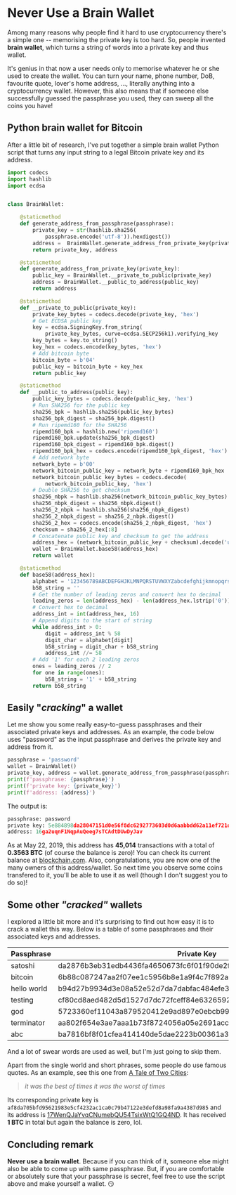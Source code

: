 # Never Use a Brain Wallet

Among many reasons why people find it hard to use cryptocurrency there's a simple one -- memorising the private key is too hard. So, people invented **brain wallet**, which turns a string of words into a private key and thus wallet. 

It's genius in that now a user needs only to memorise whatever he or she used to create the wallet. You can turn your name, phone number, DoB, favourite quote, lover's home address, ..., literally anything into a cryptocurrency wallet. However, this also means that if someone else successfully guessed the passphrase you used, they can sweep all the coins you have! 

## Python brain wallet for Bitcoin
After a little bit of research, I've put together a simple brain wallet Python script that turns any input string to a legal Bitcoin private key and its address.

```Python linenums="1"
import codecs
import hashlib
import ecdsa


class BrainWallet:

    @staticmethod
    def generate_address_from_passphrase(passphrase):
        private_key = str(hashlib.sha256(
            passphrase.encode('utf-8')).hexdigest())
        address =  BrainWallet.generate_address_from_private_key(private_key)
        return private_key, address

    @staticmethod
    def generate_address_from_private_key(private_key):
        public_key = BrainWallet.__private_to_public(private_key)
        address = BrainWallet.__public_to_address(public_key)
        return address

    @staticmethod
    def __private_to_public(private_key):
        private_key_bytes = codecs.decode(private_key, 'hex')
        # Get ECDSA public key
        key = ecdsa.SigningKey.from_string(
            private_key_bytes, curve=ecdsa.SECP256k1).verifying_key
        key_bytes = key.to_string()
        key_hex = codecs.encode(key_bytes, 'hex')
        # Add bitcoin byte
        bitcoin_byte = b'04'
        public_key = bitcoin_byte + key_hex
        return public_key

    @staticmethod
    def __public_to_address(public_key):
        public_key_bytes = codecs.decode(public_key, 'hex')
        # Run SHA256 for the public key
        sha256_bpk = hashlib.sha256(public_key_bytes)
        sha256_bpk_digest = sha256_bpk.digest()
        # Run ripemd160 for the SHA256
        ripemd160_bpk = hashlib.new('ripemd160')
        ripemd160_bpk.update(sha256_bpk_digest)
        ripemd160_bpk_digest = ripemd160_bpk.digest()
        ripemd160_bpk_hex = codecs.encode(ripemd160_bpk_digest, 'hex')
        # Add network byte
        network_byte = b'00'
        network_bitcoin_public_key = network_byte + ripemd160_bpk_hex
        network_bitcoin_public_key_bytes = codecs.decode(
            network_bitcoin_public_key, 'hex')
        # Double SHA256 to get checksum
        sha256_nbpk = hashlib.sha256(network_bitcoin_public_key_bytes)
        sha256_nbpk_digest = sha256_nbpk.digest()
        sha256_2_nbpk = hashlib.sha256(sha256_nbpk_digest)
        sha256_2_nbpk_digest = sha256_2_nbpk.digest()
        sha256_2_hex = codecs.encode(sha256_2_nbpk_digest, 'hex')
        checksum = sha256_2_hex[:8]
        # Concatenate public key and checksum to get the address
        address_hex = (network_bitcoin_public_key + checksum).decode('utf-8')
        wallet = BrainWallet.base58(address_hex)
        return wallet

    @staticmethod
    def base58(address_hex):
        alphabet = '123456789ABCDEFGHJKLMNPQRSTUVWXYZabcdefghijkmnopqrstuvwxyz'
        b58_string = ''
        # Get the number of leading zeros and convert hex to decimal
        leading_zeros = len(address_hex) - len(address_hex.lstrip('0'))
        # Convert hex to decimal
        address_int = int(address_hex, 16)
        # Append digits to the start of string
        while address_int > 0:
            digit = address_int % 58
            digit_char = alphabet[digit]
            b58_string = digit_char + b58_string
            address_int //= 58
        # Add '1' for each 2 leading zeros
        ones = leading_zeros // 2
        for one in range(ones):
            b58_string = '1' + b58_string
        return b58_string
```

## Easily "*cracking*" a wallet

Let me show you some really easy-to-guess passphrases and their associated private keys and addresses. As an example, the code below uses "password" as the input passphrase and derives the private key and address from it.

```Python linenums="81"
passphrase = 'password'
wallet = BrainWallet()
private_key, address = wallet.generate_address_from_passphrase(passphrase)
print(f'passphrase: {passphrase}')
print(f'private key: {private_key}')
print(f'address: {address}')
```

The output is:

```Python linenums="1"
passphrase: password
private key: 5e884898da28047151d0e56f8dc6292773603d0d6aabbdd62a11ef721d1542d8
address: 16ga2uqnF1NqpAuQeeg7sTCAdtDUwDyJav
```

As at May 22, 2019, this address has **45,014** transactions with a total of **0.3563 BTC** (of course the balance is zero)! You can check its current balance at [blockchain.com](https://www.blockchain.com/btc/address/16ga2uqnF1NqpAuQeeg7sTCAdtDUwDyJav). Also, congratulations, you are now one of the many owners of this address/wallet. So next time you observe some coins transfered to it, you'll be able to use it as well (though I don't suggest you to do so)!

## Some other *"cracked"* wallets

I explored a little bit more and it's surprising to find out how easy it is to crack a wallet this way. Below is a table of some passphrases and their associated keys and addresses.

| Passphrase  | Private Key                                                      | Address                                                                                                         | Used |
|-------------|------------------------------------------------------------------|-----------------------------------------------------------------------------------------------------------------|------|
| satoshi     | da2876b3eb31edb4436fa4650673fc6f01f90de2f1793c4ec332b2387b09726f | [1ADJqstUMBB5zFquWg19UqZ7Zc6ePCpzLE](https://www.blockchain.com/btc/address/1ADJqstUMBB5zFquWg19UqZ7Zc6ePCpzLE) | True |
| bitcoin     | 6b88c087247aa2f07ee1c5956b8e1a9f4c7f892a70e324f1bb3d161e05ca107b | [1E984zyYbNmeuumzEdqT8VSL8QGJi3byAD](https://www.blockchain.com/btc/address/1E984zyYbNmeuumzEdqT8VSL8QGJi3byAD) | True |
| hello world | b94d27b9934d3e08a52e52d7da7dabfac484efe37a5380ee9088f7ace2efcde9 | [1CS8g7nwaxPPprb4vqcTVdLCuCRirsbsMb](https://www.blockchain.com/btc/address/1CS8g7nwaxPPprb4vqcTVdLCuCRirsbsMb) | True |
| testing     | cf80cd8aed482d5d1527d7dc72fceff84e6326592848447d2dc0b0e87dfc9a90 | [1JdDsbYYRSpsTnBVgenruULVeUjt5z6WnR](https://www.blockchain.com/btc/address/1JdDsbYYRSpsTnBVgenruULVeUjt5z6WnR) | True |
| god         | 5723360ef11043a879520412e9ad897e0ebcb99cc820ec363bfecc9d751a1a99 | [1KxmSmcMTmPvU1qSLYpJLrqnSzBoQ53NXN](https://www.blockchain.com/btc/address/1KxmSmcMTmPvU1qSLYpJLrqnSzBoQ53NXN) | True |
| terminator  | aa802f654e3ae7aaa1b73f8724056a05e2691accea8dd90057916080f84d7e93 | [18kvt3D6K1CG8MxGP6ke7q6vLU5NGpLZdR](https://www.blockchain.com/btc/address/18kvt3D6K1CG8MxGP6ke7q6vLU5NGpLZdR) | True |
| abc         | ba7816bf8f01cfea414140de5dae2223b00361a396177a9cb410ff61f20015ad | [1NEwmNSC7w9nZeASngHCd43Bc5eC2FmXpn](https://www.blockchain.com/btc/address/1NEwmNSC7w9nZeASngHCd43Bc5eC2FmXpn) | True |

And a lot of swear words are used as well, but I'm just going to skip them.

Apart from the single world and short phrases, some people do use famous quotes. As an example, see this one from [A Tale of Two Cities](https://en.wikiquote.org/wiki/A_Tale_of_Two_Cities):

> *it was the best of times it was the worst of times*

Its corresponding private key is `af8da705bfd95621983e5cf4232ac1ca0c79b47122e3defd8a98fa9a4387d985` and its address is [17WenQJaYvqCNumebQU54TsixWtQ1GQ4ND](https://www.blockchain.com/btc/address/17WenQJaYvqCNumebQU54TsixWtQ1GQ4ND). It has received **1 BTC** in total but again the balance is zero, lol.

## Concluding remark

**Never use a brain wallet**. Because if you can think of it, someone else might also be able to come up with same passphrase. But, if you are comfortable or absolutely sure that your passphrase is secret, feel free to use the script above and make yourself a wallet. 😏